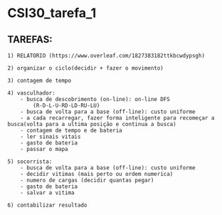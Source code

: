 # CSI30_tarefa_1

## TAREFAS:
	
	1) RELATORIO (https://www.overleaf.com/1827383182ttkbcwdypsgh)
	
	2) organizar o ciclo(decidir + fazer o movimento)
	
	3) contagem de tempo
	
	4) vasculhador:
		- busca de descobrimento (on-line): on-line DFS 
			(R-D-L-U-RD-LD-RU-LU)
		- busca de volta para a base (off-line): custo uniforme
		- a cada recarregar, fazer forma inteligente para recomeçar a busca(volta para a ultima posição e continua a busca)
		- contagem de tempo e de bateria
		- ler sinais vitais
		- gasto de bateria
		- passar o mapa
	
	5) socorrista:
		- busca de volta para a base (off-line): custo uniforme
		- decidir vitimas (mais perto ou ordem numerica)
		- numero de cargas (decidir quantas pegar)
		- gasto de bateria
		- salvar a vitima

	6) contabilizar resultado
